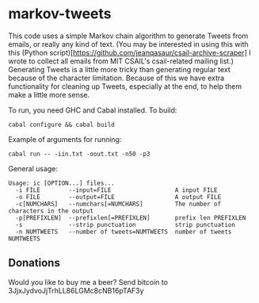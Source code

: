 markov-tweets
=============
This code uses a simple Markov chain algorithm to generate Tweets from emails, or really any kind of text. (You may be interested in using this with this (Python script)[https://github.com/jeanqasaur/csail-archive-scraper] I wrote to collect all emails from MIT CSAIL's csail-related mailing list.) Generating Tweets is a little more tricky than generating regular text because of the character limitation. Because of this we have extra functionality for cleaning up Tweets, especially at the end, to help them make a little more sense.

To run, you need GHC and Cabal installed. To build:

```
cabal configure && cabal build
```

Example of arguments for running:

```
cabal run -- -iin.txt -oout.txt -n50 -p3
```
General usage:

```
Usage: ic [OPTION...] files...
  -i FILE        --input=FILE                  A input FILE
  -o FILE        --output=FILE                 A output FILE
  -c[NUMCHARS]   --numchars[=NUMCHARS]         The number of characters in the output
  -p[PREFIXLEN]  --prefixlen[=PREFIXLEN]       prefix len PREFIXLEN
  -s             --strip punctuation           strip punctuation
  -n NUMTWEETS   --number of tweets=NUMTWEETS  number of tweets NUMTWEETS
```

## Donations
Would you like to buy me a beer? Send bitcoin to 3JjxJydvoJjTrhLL86LGMc8cNB16pTAF3y
